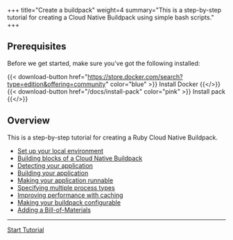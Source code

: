 +++
title="Create a buildpack"
weight=4
summary="This is a step-by-step tutorial for creating a Cloud Native Buildpack using simple bash scripts."
+++

<!--+if false+-->

## Prerequisites

Before we get started, make sure you've got the following installed:

{{< download-button href="https://store.docker.com/search?type=edition&offering=community" color="blue" >}} Install Docker {{</>}}
{{< download-button href="/docs/install-pack" color="pink" >}} Install pack {{</>}}


## Overview
<!--+end+-->

This is a step-by-step tutorial for creating a Ruby Cloud Native Buildpack.

- [Set up your local environment](/docs/buildpack-author-guide/create-buildpack/setup-local-environment)
- [Building blocks of a Cloud Native Buildpack](/docs/buildpack-author-guide/create-buildpack/building-blocks-cnb)
- [Detecting your application](/docs/buildpack-author-guide/create-buildpack/detection)
- [Building your application](/docs/buildpack-author-guide/create-buildpack/build-app)
- [Making your application runnable](/docs/buildpack-author-guide/create-buildpack/make-app-runnable)
- [Specifying multiple process types](/docs/buildpack-author-guide/create-buildpack/specify-multiple-process-types)
- [Improving performance with caching](/docs/buildpack-author-guide/create-buildpack/caching)
- [Making your buildpack configurable](/docs/buildpack-author-guide/create-buildpack/make-buildpack-configurable)
- [Adding a Bill-of-Materials](/docs/buildpack-author-guide/create-buildpack/adding-bill-of-materials)

<!--+if false+-->
---

<a href="/docs/buildpack-author-guide/create-buildpack/setup-local-environment" class="button bg-pink">Start Tutorial</a>
<!--+end+-->